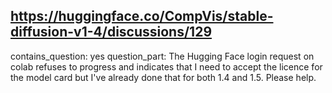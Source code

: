 ## https://huggingface.co/CompVis/stable-diffusion-v1-4/discussions/129

contains_question: yes
question_part: The Hugging Face login request on colab refuses to progress and indicates that I need to accept the licence for the model card but I've already done that for both 1.4 and 1.5. Please help.